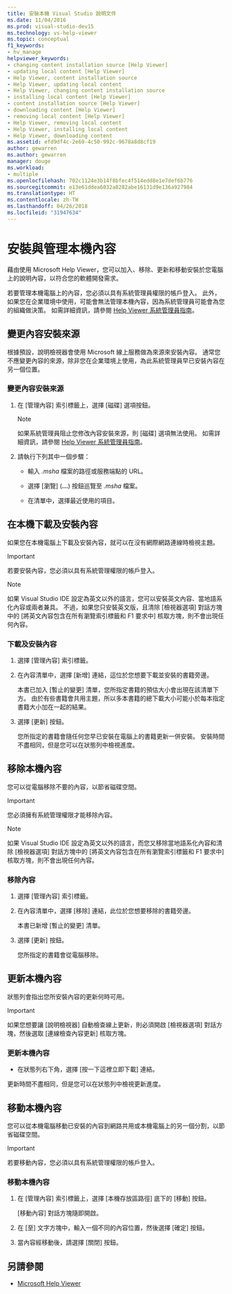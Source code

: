 ```yaml
---
title: 安裝本機 Visual Studio 說明文件
ms.date: 11/04/2016
ms.prod: visual-studio-dev15
ms.technology: vs-help-viewer
ms.topic: conceptual
f1_keywords:
- hv_manage
helpviewer_keywords:
- changing content installation source [Help Viewer]
- updating local content [Help Viewer]
- Help Viewer, content installation source
- Help Viewer, updating local content
- Help Viewer, changing content installation source
- installing local content [Help Viewer]
- content installation source [Help Viewer]
- downloading content [Help Viewer]
- removing local content [Help Viewer]
- Help Viewer, removing local content
- Help Viewer, installing local content
- Help Viewer, downloading content
ms.assetid: efd9df4c-2e69-4c50-992c-9678a8d8cf19
author: gewarren
ms.author: gewarren
manager: douge
ms.workload:
- multiple
ms.openlocfilehash: 702c1124e3b14f8bfec4f514edd8e1e7def6b776
ms.sourcegitcommit: e13e61ddea6032a8282abe16131d9e136a927984
ms.translationtype: HT
ms.contentlocale: zh-TW
ms.lasthandoff: 04/26/2018
ms.locfileid: "31947634"
---
```

# <a name="install-and-manage-local-content"></a>安裝與管理本機內容

藉由使用 Microsoft Help Viewer，您可以加入、移除、更新和移動安裝於您電腦上的說明內容，以符合您的軟體開發需求。

若要管理本機電腦上的內容，您必須以具有系統管理員權限的帳戶登入。 此外，如果您在企業環境中使用，可能會無法管理本機內容，因為系統管理員可能會為您的組織做決策。 如需詳細資訊，請參閱 [Help Viewer 系統管理員指南](../ide/help-viewer-administrator-guide.md)。

## <a name="change-the-content-installation-source"></a>變更內容安裝來源

根據預設，說明檢視器會使用 Microsoft 線上服務做為來源來安裝內容。 通常您不應變更內容的來源，除非您在企業環境上使用，為此系統管理員早已安裝內容在另一個位置。

### <a name="to-change-the-content-installation-source"></a>變更內容安裝來源

1.  在 [管理內容] 索引標籤上，選擇 [磁碟] 選項按鈕。

    > [!NOTE]
    > 如果系統管理員阻止您修改內容安裝來源，則 [磁碟] 選項無法使用。 如需詳細資訊，請參閱 [Help Viewer 系統管理員指南](../ide/help-viewer-administrator-guide.md)。

2.  請執行下列其中一個步驟：

    -   輸入 *.msha* 檔案的路徑或服務端點的 URL。

    -   選擇 [瀏覽] (**...**) 按鈕巡覽至 *.msha* 檔案。

    -   在清單中，選擇最近使用的項目。

## <a name="download-and-install-content-locally"></a>在本機下載及安裝內容

如果您在本機電腦上下載及安裝內容，就可以在沒有網際網路連線時檢視主題。

> [!IMPORTANT]
> 若要安裝內容，您必須以具有系統管理權限的帳戶登入。

> [!NOTE]
> 如果 Visual Studio IDE 設定為英文以外的語言，您可以安裝英文內容、當地語系化內容或兩者兼具。 不過，如果您只安裝英文版，且清除 [檢視器選項] 對話方塊中的 [將英文內容包含在所有瀏覽索引標籤和 F1 要求中] 核取方塊，則不會出現任何內容。

### <a name="to-download-and-install-content"></a>下載及安裝內容

1.  選擇 [管理內容] 索引標籤。

2.  在內容清單中，選擇 [新增] 連結，這位於您想要下載並安裝的書籍旁邊。

     本書已加入 [暫止的變更] 清單，您所指定書籍的預估大小會出現在該清單下方。 由於有些書籍會共用主題，所以多本書籍的總下載大小可能小於每本指定書籍大小加在一起的結果。

3.  選擇 [更新] 按鈕。

     您所指定的書籍會隨任何您早已安裝在電腦上的書籍更新一併安裝。 安裝時間不盡相同，但是您可以在狀態列中檢視進度。

## <a name="remove-local-content"></a>移除本機內容

您可以從電腦移除不要的內容，以節省磁碟空間。

> [!IMPORTANT]
> 您必須擁有系統管理權限才能移除內容。

> [!NOTE]
> 如果 Visual Studio IDE 設定為英文以外的語言，而您又移除當地語系化內容和清除 [檢視器選項] 對話方塊中的 [將英文內容包含在所有瀏覽索引標籤和 F1 要求中] 核取方塊，則不會出現任何內容。

### <a name="to-remove-content"></a>移除內容

1.  選擇 [管理內容] 索引標籤。

2.  在內容清單中，選擇 [移除] 連結，此位於您想要移除的書籍旁邊。

     本書已新增 [暫止的變更] 清單。

3.  選擇 [更新] 按鈕。

     您所指定的書籍會從電腦移除。

## <a name="update-local-content"></a>更新本機內容

狀態列會指出您所安裝內容的更新何時可用。

> [!IMPORTANT]
> 如果您想要讓 [說明檢視器] 自動檢查線上更新，則必須開啟 [檢視器選項] 對話方塊，然後選取 [連線檢查內容更新] 核取方塊。

### <a name="to-update-local-content"></a>更新本機內容

-   在狀態列右下角，選擇 [按一下這裡立即下載] 連結。

 更新時間不盡相同，但是您可以在狀態列中檢視更新進度。

## <a name="move-local-content"></a>移動本機內容

您可以從本機電腦移動已安裝的內容到網路共用或本機電腦上的另一個分割，以節省磁碟空間。

> [!IMPORTANT]
> 若要移動內容，您必須以具有系統管理權限的帳戶登入。

### <a name="to-move-local-content"></a>移動本機內容

1.  在 [管理內容] 索引標籤上，選擇 [本機存放區路徑] 底下的 [移動] 按鈕。

     [移動內容] 對話方塊隨即開啟。

2.  在 [至] 文字方塊中，輸入一個不同的內容位置，然後選擇 [確定] 按鈕。

3.  當內容經移動後，請選擇 [關閉] 按鈕。

## <a name="see-also"></a>另請參閱

- [Microsoft Help Viewer](../ide/microsoft-help-viewer.md)
